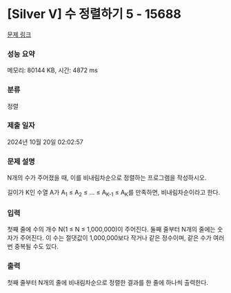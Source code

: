 # [Silver V] 수 정렬하기 5 - 15688 

[문제 링크](https://www.acmicpc.net/problem/15688) 

### 성능 요약

메모리: 80144 KB, 시간: 4872 ms

### 분류

정렬

### 제출 일자

2024년 10월 20일 02:02:57

### 문제 설명

<p>N개의 수가 주어졌을 때, 이를 비내림차순으로 정렬하는 프로그램을 작성하시오.</p>

<p>길이가 K인 수열 A가 A<sub>1</sub> ≤ A<sub>2</sub> ≤ ... ≤ A<sub>K-1</sub> ≤ A<sub>K</sub>를 만족하면, 비내림차순이라고 한다.</p>

### 입력 

 <p>첫째 줄에 수의 개수 N(1 ≤ N ≤ 1,000,000)이 주어진다. 둘째 줄부터 N개의 줄에는 숫자가 주어진다. 이 수는 절댓값이 1,000,000보다 작거나 같은 정수이며, 같은 수가 여러 번 중복될 수도 있다.</p>

### 출력 

 <p>첫째 줄부터 N개의 줄에 비내림차순으로 정렬한 결과를 한 줄에 하나씩 출력한다.</p>

